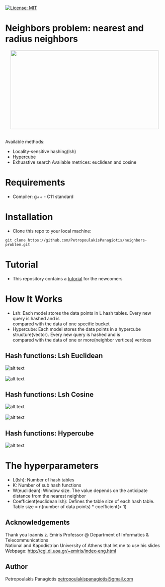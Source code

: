 [![License: MIT](https://img.shields.io/badge/License-MIT-yellow.svg)](https://opensource.org/licenses/MIT)
# Neighbors problem: nearest and radius neighbors
<p align="center">
<img src="https://www.researchgate.net/profile/Saleh_Alaliyat/publication/267953942/figure/fig14/AS:295388776026147@1447437580523/K-nearest-neighbor-algorithm-illustration-The-green-circle-is-the-sample-which-is-to-be.png" width="470px" height="250px"> <br /> <br />
</p>

Available methods: 
* Locality-sensitive hashing(lsh)
* Hypercube
* Exhuastive search
Available metrices: euclidean and cosine
# Requirements
* Compiler: g++ - C11 standard

# Installation
* Clone this repo to your local machine: 
```
git clone https://github.com/PetropoulakisPanagiotis/neighbors-problem.git
```
# Tutorial
* This repository contains a [tutorial](https://github.com/PetropoulakisPanagiotis/neighbors-problem/tree/master/tutorial) for the newcomers

# How It Works
* Lsh: Each model stores the data points in L hash tables. Every new query is hashed and is <br />  compared with the data of one specific bucket
* Hypercube: Each model stores the data points in a hypercube structure(vector). Every new query is hashed and is <br /> compared with the data of one or more(neighbor vertices) vertices

## Hash functions: Lsh Euclidean
![alt text](https://github.com/PetropoulakisPanagiotis/neighbors-problem/blob/master/images/h_euclidean.png) <br /> <br />
![alt text](https://github.com/PetropoulakisPanagiotis/neighbors-problem/blob/master/images/hash_table_euclidean.png)

## Hash functions: Lsh Cosine
![alt text](https://github.com/PetropoulakisPanagiotis/neighbors-problem/blob/master/images/h_cosin.png) <br /> <br />
![alt text](https://github.com/PetropoulakisPanagiotis/neighbors-problem/blob/master/images/lsh_cosin.png)

## Hash functions: Hypercube
![alt text](https://github.com/PetropoulakisPanagiotis/neighbors-problem/blob/master/images/hypercube.png)

# The hyperparameters
* L(lsh): Number of hash tables
* K: Number of sub hash functions
* W(euclidean): Window size. The value depends on the anticipate distance from the nearest neighbor
* Coefficient(euclidean lsh): Defines the table size of each hash table. Table size = n(number of data points) * coefficient(< 1)

## Αcknowledgements
Thank you Ioannis z. Emiris Professor @ Department of Informatics & Telecommunications <br />
National and Kapodistrian University of Athens that let me to use his slides<br />
Webpage: http://cgi.di.uoa.gr/~emiris/index-eng.html

## Author
Petropoulakis Panagiotis petropoulakispanagiotis@gmail.com
